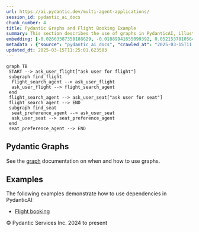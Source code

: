 ```yaml
---
url: https://ai.pydantic.dev/multi-agent-applications/
session_id: pydantic_ai_docs
chunk_number: 4
title: Pydantic Graphs and Flight Booking Example
summary: This section describes the use of graphs in PydanticAI, illustrated through a flowchart that outlines the interaction between flight search and seat preference agents. It includes references to the official graph documentation and provides examples for implementing dependencies, specifically in a flight booking context.
embedding: [-0.02663387358188629, -0.01889941655099392, 0.052153781056404114, -0.05103981867432594, 0.003462150227278471, -0.013759990222752094, 0.002223181538283825, 0.02982386201620102, -0.005152084864675999, 0.010848493315279484, -0.011595355346798897, -0.04336865246295929, 0.02346920222043991, -0.03605193272233009, -0.017810769379138947, -0.04891315847635269, -0.0024067324120551348, 0.010791528970003128, 0.036811456084251404, 0.06886324286460876, 0.025887010619044304, 0.02220333367586136, 0.030178304761648178, 0.032077107578516006, -0.03076060488820076, 0.015392960980534554, 0.02673514187335968, 0.0006993923452682793, -0.0007883987273089588, 0.0015158775495365262, 0.025823716074228287, -0.017342397943139076, -0.025608519092202187, 0.006345165893435478, 0.011772576719522476, -0.0037089947145432234, -0.03331765905022621, 0.06238199770450592, 0.021355200558900833, 0.02249448373913765, 0.04078628122806549, 0.024494554847478867, 0.025532567873597145, 0.013582768850028515, -0.05752106383442879, -0.011145971715450287, -0.023076782003045082, 0.032937899231910706, 0.034406304359436035, 0.04676118120551109, -0.03726716712117195, -0.008544612675905228, -0.037393756210803986, 0.03238091617822647, -0.08273716270923615, -0.010994067415595055, -0.04088755324482918, -0.004484339151531458, -0.014709391631186008, -0.011437121778726578, 0.006816701963543892, -0.020064014941453934, 0.005984393414109945, 0.0951426774263382, -0.027798471972346306, 0.015481571666896343, -0.035773444920778275, 0.0012081132736057043, -0.025165464729070663, -0.01832977496087551, 0.03177329897880554, 0.05579948425292969, -0.0291402917355299, -0.0013987846905365586, 0.015899308025836945, -0.021722303703427315, 0.056508369743824005, 0.03389995917677879, -0.021874208003282547, -0.08714238554239273, 0.01770949922502041, -0.007291402202099562, -0.01332959532737732, 0.006955947261303663, -0.010316828265786171, -0.058584392070770264, -0.03926724195480347, -0.0083547318354249, -0.029114974662661552, -0.07762305438518524, 0.0049337223172187805, -0.022076746448874474, -0.04205214977264404, 0.0342797189950943, 0.07736988365650177, 0.057875506579875946, 0.04934355244040489, -0.016608193516731262, -0.052305687218904495, -0.006057180464267731, 0.007557234726846218, -0.037824150174856186, -0.07812940329313278, -0.009607941843569279, 0.05904010683298111, -0.008272450417280197, -0.047090306878089905, 0.053672824054956436, -0.007633186876773834, -0.004512821324169636, -0.09757313877344131, 0.02214003913104534, 0.041444532573223114, 0.05195124074816704, 0.003455820959061384, -0.020570361986756325, -0.02327932044863701, -0.04205214977264404, 0.04063437879085541, -0.002064947970211506, -0.018912075087428093, 0.0005043694982305169, 0.007576222997158766, 0.005066638812422752, 0.008867409080266953, 0.02450721338391304, -0.01165864896029234, -0.07017974555492401, -0.010316828265786171, 0.017405692487955093, 0.019177908077836037, -0.03395059332251549, -0.011335852555930614, -0.009519331157207489, 0.004284964874386787, 0.015785379335284233, -0.04668522998690605, -0.0013410294195637107, 0.0032564466819167137, 0.0020048192236572504, 0.013911894522607327, 0.016912002116441727, -0.0035349377430975437, 0.0042406595312058926, -0.027621250599622726, 0.040305253118276596, 0.011494086124002934, 0.027190854772925377, -0.04377373307943344, 0.0169246606528759, 0.020709607750177383, 0.03050743043422699, -0.054634883999824524, -0.0037627939600497484, -0.01101305615156889, 0.005218542646616697, 0.007417989429086447, -0.03159607574343681, 0.01993742771446705, -0.009126911871135235, -0.031393539160490036, -0.020038697868585587, -0.012139678932726383, 0.008728163316845894, -0.04810300096869469, 0.010519366711378098, -0.042026832699775696, 0.020722266286611557, -0.03453289344906807, -0.040912870317697525, -0.03488733619451523, -0.04911569505929947, -0.029621321707963943, 0.03519114479422569, 0.04478642717003822, 0.0015277450438588858, -0.041976198554039, -0.02267170511186123, 0.003547596512362361, -0.028735214844346046, -0.02317805215716362, 0.0003350595652591437, -0.029925130307674408, -0.01954500935971737, -0.03392527624964714, 0.018696878105401993, 0.002957385266199708, 0.041267313063144684, 0.004196354188024998, 0.018228506669402122, 0.02095012366771698, 0.0212032962590456, -0.000156057853018865, 0.033722735941410065, 0.02177293784916401, -0.028304819017648697, 0.0736735463142395, 0.00790534820407629, 0.02622879482805729, 0.05979962646961212, -0.007285072933882475, 0.02389959618449211, 0.016051212325692177, 0.004303952679038048, -0.007019240874797106, -0.005876794457435608, -0.0034305036533623934, -0.0518246553838253, 0.008038264699280262, -0.013937211595475674, 0.004408387001603842, -0.03152012452483177, 0.017658865079283714, -0.020722266286611557, -0.007753444369882345, -0.0007377639994956553, -0.040760964155197144, -0.017367715016007423, 0.0016021147603169084, 0.017089225351810455, -0.0377228818833828, -0.020962782204151154, 0.05990089476108551, 0.00472485413774848, 0.024228721857070923, 0.004031790886074305, -0.0003356529341544956, -0.03511518985033035, -0.008709175512194633, 0.06607833504676819, -0.014241020195186138, 0.00435775239020586, 0.010133277624845505, -0.01482332032173872, -0.008664869703352451, -0.02587435208261013, -0.005756536964327097, -0.05726788938045502, 0.004753336310386658, -0.033292341977357864, -0.01944373920559883, 0.00011402706149965525, 0.04217873886227608, 0.02622879482805729, 0.04088755324482918, 0.007335708010941744, -0.025595860555768013, -0.026709824800491333, 0.02081087790429592, 0.0600021667778492, 0.014760026708245277, 0.003386198077350855, 0.014798002317547798, -0.021013416349887848, 0.009202864021062851, -0.01336757093667984, -0.007949654012918472, -0.015405619516968727, 0.029545370489358902, 0.0018450033385306597, 0.02550724893808365, 0.032532818615436554, 0.01962096057832241, 0.03511518985033035, -0.044178809970617294, -0.019494375213980675, 0.026887046173214912, -0.003879886819049716, 0.00418685982003808, -0.01503851730376482, -0.006785055156797171, 0.03531773015856743, 0.035596221685409546, -0.026076890528202057, -0.0385836698114872, -0.0055571626871824265, -0.005205884110182524, -0.007139498367905617, 0.02597562037408352, -0.04402690380811691, 0.01570942811667919, 0.008209156803786755, 0.037748198956251144, 0.028988387435674667, 0.007525587920099497, 0.011329523287713528, -0.01684870943427086, 0.04855871573090553, -0.0014660339802503586, 0.061318669468164444, 0.0458497554063797, 0.024988243356347084, 0.05091322958469391, -0.02792505919933319, 0.02411479502916336, -0.033798687160015106, 0.02734275907278061, 0.0007765311747789383, 0.04035588726401329, -0.0009375338559038937, -0.010911785997450352, -0.055748846381902695, -0.03473543003201485, 0.019431080669164658, 0.000420110096456483, 0.018089260905981064, 0.0077028097584843636, 0.040735647082328796, 0.025773081928491592, 0.05620456114411354, -0.027013633400201797, 0.022950194776058197, 0.0017152518266811967, -0.01653224229812622, -0.026962999254465103, -0.004161542747169733, 0.07311656326055527, -0.04212810471653938, 0.031317587941884995, -0.028304819017648697, -0.04053311049938202, -0.04354587569832802, 0.0402546189725399, -0.00045333916204981506, -0.039621684700250626, -0.03746970742940903, 0.03463416174054146, -0.0033197400625795126, -0.03068465180695057, 0.014241020195186138, -0.01345618162304163, -0.011418133974075317, 0.01713985949754715, 0.02888711914420128, -0.005582479760050774, -0.018633583560585976, 0.0126333674415946, 0.05559694394469261, 0.009601612575352192, 0.06379976868629456, -0.027849106118083, -0.03076060488820076, -0.007215450517833233, -0.011443451046943665, -0.049571409821510315, 0.06709103286266327, -0.009462366811931133, 0.02155774086713791, -0.021443812176585197, 0.013595427386462688, 0.0008410113514401019, -0.000542741094250232, 0.00315834186039865, 0.036203838884830475, -0.008101558312773705, -0.030127670615911484, -0.006861007306724787, -0.002894091885536909, -0.013291618786752224, 0.011671307496726513, -0.06582516431808472, -0.035697489976882935, -0.03554558753967285, -0.006177437957376242, -0.028380772098898888, -0.005060309078544378, -0.018139895051717758, 0.013291618786752224, 0.01897536776959896, 0.03693804144859314, 0.0458497554063797, -0.013861259445548058, -0.01332959532737732, -0.0008006618008948863, -0.026962999254465103, -0.036811456084251404, -0.005978063680231571, -0.005804006941616535, 0.010645953938364983, 0.03995081037282944, -0.00846233032643795, -0.04990053549408913, 0.0013900818303227425, -0.008671198971569538, 0.007759773638099432, 0.008126875385642052, -0.016405655071139336, 0.0164942666888237, 0.014696733094751835, 0.02300083078444004, 0.03881152719259262, -0.03919128701090813, 0.031823933124542236, -0.0029114976059645414, -0.02245650626718998, -0.020469093695282936, 0.03367210179567337, 0.03574812412261963, 0.02095012366771698, -0.0008362643420696259, -0.032431550323963165, -0.044761110097169876, -0.022684363648295403, -0.026684507727622986, -0.014430901035666466, 0.03536836430430412, 0.05063473805785179, 0.01764620654284954, -0.02845672331750393, 0.01768418215215206, 0.026709824800491333, -0.020924806594848633, -0.011513073928654194, -0.015241056680679321, 0.026709824800491333, -0.035849396139383316, -0.030355526134371758, 0.015861332416534424, 0.03220369294285774, 0.06309088319540024, -0.007481282576918602, -0.01774747669696808, -0.006487575825303793, -0.0042026834562420845, -0.03417845070362091, 0.0432673841714859, 0.03660891577601433, -0.015405619516968727, 0.018279140815138817, -0.04645737260580063, 0.02181091345846653, 0.055698212236166, 0.02130456641316414, -0.01298781018704176, -0.002392491325736046, 0.01345618162304163, 0.018962709233164787, -0.006481246557086706, -0.03296321630477905, -0.012456146068871021, -0.0014858131762593985, -0.03909001871943474, 0.030887190252542496, 0.02022857777774334, -0.02663387358188629, -0.014430901035666466, -0.004971698392182589, -0.024950267747044563, 0.002563383663073182, -0.02734275907278061, -0.016912002116441727, 0.03392527624964714, -0.049419503659009933, 0.016620853915810585, -0.05157148092985153, -0.023494519293308258, 0.002303880639374256, -0.024443920701742172, 0.04617888107895851, -0.022253967821598053, 0.03574812412261963, 0.03007703460752964, -0.02346920222043991, 0.056508369743824005, 0.025849035009741783, 0.016468949615955353, 0.021431153640151024, -0.038178592920303345, -0.0017769628902897239, -0.003822922706604004, 0.014430901035666466, -0.007633186876773834, -0.005683749448508024, -0.037925418466329575, -0.008468660525977612, 0.012310571037232876, 0.0501030758023262, -0.004332434851676226, -0.029874496161937714, -0.004107743036001921, 0.006753408350050449, -0.015608157962560654, 0.012335888110101223, 0.026355382055044174, -0.0030792250763624907, 0.05605265498161316, 0.005582479760050774, -0.05255885794758797, -0.0013370736269280314, 0.009924408979713917, -0.035343047231435776, 0.01725378818809986, 0.03693804144859314, -0.014165068045258522, -0.00426597660407424, 0.026532603427767754, -0.03703931346535683, -0.021291907876729965, 0.02439328469336033, -0.03308980166912079, 0.02130456641316414, 0.026152843609452248, -0.033469561487436295, 0.00019136370974592865, 0.0010055742459371686, -0.03916596993803978, 0.018633583560585976, -0.025456614792346954, -0.006892653647810221, -0.006677456200122833, 0.001957349246367812, -0.0360012985765934, 0.019988063722848892, 0.02597562037408352, -0.010500378906726837, 0.044685158878564835, -0.015456253662705421, -0.0032137236557900906, -0.016392996534705162, -0.04002676159143448, -0.03554558753967285, -0.054634883999824524, -0.0325581356883049, -0.014519511722028255, -0.00492422841489315, -0.001814938965253532, 0.041520487517118454, -0.039722952991724014, -0.02648196928203106, -0.005253354087471962, 0.009747187606990337, -0.022684363648295403, -0.018988026306033134, 0.005952746607363224, -0.06329342722892761, 0.010032007470726967, -0.022291943430900574, 0.005591974128037691, -0.02946941740810871, -0.00011481822730274871, -0.004952710587531328, 0.0116776367649436, -0.0031124542001634836, -0.013392888940870762, 0.0015008453046903014, 0.005259683355689049, 0.024962926283478737, -0.022519800812005997, 0.004003309179097414, 0.01616514101624489, 0.035520270466804504, 0.01094343326985836, 0.024823680520057678, -0.03374805301427841, 0.013709355145692825, 0.011367498897016048, -0.001354479230940342, -0.026608554646372795, 0.020291872322559357, -0.009905421175062656, -0.010626966133713722, -0.0005383896641433239, 0.030659334734082222, -0.028583310544490814, -0.04192556440830231, 0.08633223176002502, 0.014025822281837463, -0.028330136090517044, -0.023988207802176476, -0.022912219166755676, -0.020456435158848763, -0.003519114339724183, -0.00873449258506298, 0.004174201283603907, 0.016253750771284103, 0.002253245795145631, -0.03144417330622673, 0.0002405150153208524, -0.00993706751614809, -0.01641831360757351, -0.021684326231479645, -0.02403884194791317, 0.023026147857308388, 0.006224908400326967, -0.01667148806154728, -0.03974827006459236, -0.016152482479810715, 0.021760279312729836, -0.02716553770005703, 0.0011851693270727992, -0.00777876190841198, -0.021861549466848373, -0.025823716074228287, 0.005433740559965372, -0.004943216219544411, -0.006054015830159187, 0.01430431380867958, 0.00575970159843564, -0.030456796288490295, 0.04309016466140747, 0.020861512050032616, -0.028431406244635582, -0.011702953837811947, 0.0023022983223199844, 0.007740785833448172, 0.0016503760125488043, -0.004250153433531523, 0.03101377747952938, 0.003462150227278471, 0.029368149116635323, -0.005107779521495104, -0.0012429245980456471, -0.004550797399133444, -0.01993742771446705, -0.03025425598025322, 0.0047216895036399364, -0.03992549329996109, 0.006177437957376242, 0.04043183848261833, -0.028304819017648697, 0.03941914439201355, 0.019266517832875252, -0.02777315489947796, -0.009949726052582264, -0.024532530456781387, 0.022772973403334618, -0.0012452980736270547, -0.009456037543714046, -0.02087417058646679, -0.027393393218517303, -0.025203442201018333, 0.03665954992175102, 0.0497233122587204, -0.019063979387283325, -0.006747079081833363, -0.0008283526985906065, 0.01538030244410038, 0.004199518822133541, 0.0030539077706635, -0.005088791251182556, 0.011373828165233135, -0.015696769580245018, -0.01860826648771763, -0.0036425364669412374, 0.0003313015040475875, -0.002612435957416892, -0.041343264281749725, 0.030659334734082222, 0.002951055997982621, -0.018228506669402122, -0.02835545316338539, 0.004193189553916454, 0.038533035665750504, -0.003424174152314663, 0.014772685244679451, 0.002096594776958227, -0.02708958461880684, -0.01162700168788433, -0.006835689768195152, 0.011418133974075317, -0.05544503778219223, 0.04762197285890579, 0.0194817166775465, -0.012570073828101158, -0.02820354886353016, 0.03506455570459366, 0.028482040390372276, 0.018481679260730743, 0.016608193516731262, 0.0019526021787896752, -0.008481319062411785, 0.018405728042125702, 0.05033092945814133, -0.004819794092327356, -0.023773010820150375, -0.010709247551858425, 0.0022959690541028976, -0.01879814639687538, 0.005740713328123093, 0.053166475147008896, -0.017038589343428612, 0.018671559169888496, -0.05195124074816704, 0.04362182691693306, 0.056255195289850235, -0.04739411547780037, -0.03711526468396187, -0.034760747104883194, 0.005459057632833719, -0.004531809128820896, -0.0002862049441318959, 0.030203621834516525, -0.001420937362127006, 0.006455929018557072, -0.015494230203330517, -0.014608122408390045, -0.014772685244679451, 0.05929328128695488, -0.02346920222043991, -0.05157148092985153, -0.03579876199364662, 0.026608554646372795, 0.02638069912791252, -0.023735033348202705, -0.009861115366220474, -0.028735214844346046, 0.020823536440730095, 0.009595283307135105, 0.02321602776646614, -0.009316791780292988, -0.027975693345069885, 0.03265940770506859, 0.009588954038918018, -0.0078167375177145, -0.006259719841182232, 0.004718524869531393, -0.028583310544490814, 0.01850699633359909, 0.023697057738900185, -0.028583310544490814, -0.044077541679143906, 0.04303952679038048, -0.013165032491087914, -0.026279428973793983, -0.02663387358188629, -0.03448225557804108, -0.037824150174856186, -0.0011653901310637593, 0.02774783782660961, -0.029266878962516785, 0.016177799552679062, 0.0177854523062706, -0.014000505208969116, 0.017772793769836426, 0.025216100737452507, -0.0015119216404855251, -0.06015406921505928, -0.011753588914871216, -0.03673550486564636, 0.015924625098705292, 0.016760097816586494, -0.0347101129591465, -0.016177799552679062, -0.02081087790429592, -0.0017611394869163632, 0.010000361129641533, -0.0017595571698620915, 0.035165827721357346, -0.014557487331330776, 0.01214600820094347, 0.006481246557086706, 0.0088927261531353, 0.028431406244635582, -0.0458497554063797, 0.023557811975479126, 0.03481138497591019, 0.004664725158363581, -0.0017468985170125961, -0.024886975064873695, 0.02393757365643978, -0.021532421931624413, -0.02327932044863701, -0.028836483135819435, -0.00649390509352088, -0.014203044585883617, -0.004762830212712288, 0.004604596644639969, -0.026026256382465363, 0.02597562037408352, 0.0018592443084344268, -0.023988207802176476, -0.017329739406704903, 0.019734889268875122, 0.010278851725161076, 0.022443847730755806, -0.009335779584944248, -0.016899343580007553, -0.004490668419748545, 0.02974790893495083, -0.011905493214726448, 0.01882346346974373, 0.028228867799043655, -0.0022579929791390896, 0.007012911140918732, 0.006050851196050644, 0.026203477755188942, 0.015228398144245148, -0.007006581872701645, -0.025557884946465492, -0.012747295200824738, -0.03306448459625244, -0.013949871063232422, -7.466645911335945e-05, -0.006389471236616373, -0.0012524186167865992, -0.018304457888007164, 0.012506780214607716, -0.0942818820476532, 0.010861151851713657, 0.037140581756830215, -0.00750027084723115, 0.0501030758023262, 0.0058514769189059734, 0.05106513574719429, -0.0233552735298872, 0.022380555048584938, -0.03263409063220024, -0.01659553498029709, -0.01807660236954689, -0.04440666735172272, -0.04136858135461807, 0.006702773738652468, 0.008880067616701126, 0.022975513711571693, -0.00777876190841198, 0.05666027218103409, -0.017165176570415497, -0.04096350446343422, -0.0030459959525614977, -0.031317587941884995, 0.01807660236954689, 0.005740713328123093, 0.0338493213057518, 0.0009391161729581654, 0.018532315269112587, 0.03633042424917221, 0.021367859095335007, 0.014987883158028126, -0.04779919236898422, -0.009880103170871735, 0.06704039126634598, -0.005120438057929277, 0.059850260615348816, 0.023886937648057938, 0.033292341977357864, 0.013418206013739109, 0.01997540518641472, -0.012924517504870892, 0.0011780489003285766, 0.0169246606528759, 0.004196354188024998, 0.04891315847635269, 0.0014604957541450858, -0.03258345276117325, -0.03787478432059288, -0.008937031030654907, -0.012766283936798573, -0.007373684085905552, 0.006481246557086706, 0.021962817758321762, -0.002194699365645647, 0.019418422132730484, 0.01753227785229683, -0.0018893086817115545, 0.003911533392965794, 0.006231237668544054, 0.011728271842002869, 0.01157003827393055, 0.03529241308569908, 0.05468551814556122, -0.01512712799012661, 0.014709391631186008, -0.04149517044425011, -0.0021250767167657614, -0.003822922706604004, -0.043824367225170135, 0.006721761543303728, 0.009348439052700996, 0.019456397742033005, 0.020722266286611557, -0.02073492482304573, 0.010588989593088627, 0.005895782262086868, -0.027266807854175568, 0.008861078880727291, -0.02903902344405651, -0.02810228057205677, 0.012646025978028774, -0.001848167972639203, 0.022988172248005867, 0.03108973056077957, -0.007101522292941809, -0.0005372029263526201, 0.027292124927043915, 0.005215378012508154, 0.010424426756799221, 0.022038770839571953, -0.013519475236535072, 0.025304710492491722, -0.03473543003201485, 0.013418206013739109, -0.015861332416534424, 0.016177799552679062, -0.014633439481258392, 0.009550977498292923, 0.0441281758248806, -0.01946905627846718, 0.009658576920628548, 0.027899742126464844, 0.0008781962678767741, 0.0069875940680503845, -0.020962782204151154, 0.035267096012830734, 0.023848962038755417, -0.005816665478050709, -0.028178231790661812, -0.03486201912164688, -0.01725378818809986, -0.028178231790661812, -0.033115118741989136, -0.010323157534003258, -0.04944482445716858, -0.034077178686857224, 0.028127597644925117, -0.012209301814436913, -0.03835581615567207, -0.014722050167620182, 0.009164887480437756, 0.006123638711869717, 0.03076060488820076, 0.05468551814556122, -0.007804078981280327, -0.01749430224299431, -0.011164959520101547, -0.027190854772925377, -0.02310209907591343, 0.010721906088292599, 0.016076529398560524, 0.005762866232544184, -0.05554630979895592, -0.011152300983667374, 0.023304639384150505, 0.0076078693382442, 0.04060906171798706, 0.00939907319843769, 0.02835545316338539, 0.015696769580245018, 0.004607761278748512, -0.012089043855667114, -0.0037279827520251274, 0.00927248690277338, -0.01075988169759512, -0.01573474518954754, 0.021975476294755936, -0.014620780944824219, -0.013418206013739109, 0.003490632399916649, 0.01207638531923294, 0.03250750154256821, 0.01717783510684967, 0.009544648230075836, -0.013342253863811493, 0.04574848711490631, -0.009804151020944118, -0.041773658245801926, -0.008791456930339336, -0.020937465131282806, -0.042026832699775696, -0.0007314346148632467, 0.00639580050483346, -0.0008774051093496382, -0.0010024096118286252, 0.0192918349057436, -0.027697201818227768, 0.0008061999687924981, -0.010101630352437496, 0.007088863290846348, -0.04676118120551109, 0.0248616561293602, 0.005228037014603615, 0.018696878105401993, 0.01383594237267971, 0.08511699736118317, 0.06136930361390114, 0.010816846042871475, -0.05493869259953499, 0.02698831632733345, -0.0026994645595550537, 0.005114108789712191, 0.0004094293399248272, 0.01743100956082344, 0.03119099885225296, -0.04291294142603874, 0.01760823093354702, 0.009411731734871864, 0.017734818160533905, 0.02087417058646679, 0.027140220627188683, 0.007880031131207943, -0.008728163316845894, 0.029925130307674408, 0.01879814639687538, 0.02597562037408352, 0.042026832699775696, -0.004747006576508284, 0.03220369294285774, 0.009323121048510075, 0.0009857950499281287, 0.025709789246320724, -0.020317189395427704, -0.0034937970340251923, 0.00025198693037964404, 0.013873918913304806, -0.0154182780534029, -0.03319106996059418, -0.02716553770005703, 0.030659334734082222, -0.01993742771446705, 0.01009530108422041, -0.005667926277965307, 0.013620744459331036, -0.033292341977357864, -0.001012694789096713, 0.02708958461880684, -0.02529205195605755, 0.010715576820075512, 0.01598791964352131, -0.056255195289850235, -0.029773226007819176, -0.007728126831352711, 0.011297876015305519, 0.008854749612510204, 0.02681109495460987, -0.005117273423820734, -0.0009976625442504883, 0.013734673149883747, 0.008329414762556553, -0.01817787066102028, 0.025279393419623375, -0.006487575825303793, -0.0008291438571177423, -0.018671559169888496, 0.00946869608014822, 0.003677347907796502, 0.01550688873976469, 0.0016551230801269412, 0.01965893805027008, -0.02972259186208248, 0.006785055156797171, 0.003110871883109212, -0.01932981237769127, 0.00722177978605032, -0.029950447380542755, 0.04990053549408913, 0.0347101129591465, 0.01983615942299366, 0.008278779685497284, 0.02378566935658455, 0.030228938907384872, -0.012354875914752483, 0.0021092533133924007, -0.0007001835037954152, -0.03025425598025322, 0.013228325173258781, 0.0038514048792421818, -0.01232322957366705, -0.016177799552679062, -0.0007338081486523151, 0.02931751310825348, -0.0043387641198933125, -0.02081087790429592, -0.022557776421308517, -0.0008861079113557935, 0.006323012989014387, -0.009652246721088886, 0.011063690297305584, 0.010785199701786041, -0.038254544138908386, 0.02454518899321556, 0.004962204489856958, -2.7295289328321815e-05, -0.026507286354899406, -0.0003623548545874655, -0.02734275907278061, 0.0026108536403626204, -0.0025190783198922873, -0.0205830205231905, -0.025089513510465622, -0.008772468194365501, -0.0035127850715070963, 0.023051464930176735, 0.011348511092364788, 0.029292196035385132, -0.008405366912484169, -0.04448261857032776, -0.029064340516924858, -0.006702773738652468, 0.037140581756830215, 0.002197864232584834, 0.014468876644968987, -0.02062099799513817, -0.012354875914752483, -0.004927393049001694, 0.0072660851292312145, 0.011759918183088303, 0.006810372229665518, -0.03524177893996239, 0.013810625299811363, 0.022621069103479385, 0.0023940736427903175, 0.02317805215716362, 0.03622915595769882, 0.012025750242173672, 0.02184888906776905, -0.019785523414611816, 0.02536800503730774, 0.005883123725652695, 0.0015491065569221973, -0.028330136090517044, 0.02217801660299301, -0.006120474077761173, -0.0011297876480966806, 0.03172266483306885, -0.010367462411522865, -0.01602589525282383, -0.026026256382465363, 0.0027105407789349556, -0.020431118085980415, 0.012221960350871086, -0.0106016481295228, 0.0037469707895070314, -0.003071313491091132, 0.002742187585681677, 0.011494086124002934, 0.017557594925165176, 0.0018038626294583082, -0.026962999254465103, 0.01457014586776495, 0.014430901035666466, 0.005788183771073818, 0.006791384425014257, -0.024874314665794373, 0.004228000529110432, -0.028760531917214394, -0.011867516674101353, -0.006398965138942003, -0.023848962038755417, -0.015177763067185879, -0.028254184871912003, -0.017203152179718018, -0.005133096594363451, 0.022228650748729706, -0.002549142576754093, 0.00982946902513504, -0.038153275847435, 0.013481499627232552, 0.040836915373802185, 0.062533900141716, 0.04250786453485489, -0.06582516431808472, 0.03787478432059288, 0.029165608808398247, -0.01965893805027008, -0.005145755130797625, 0.025785740464925766, -0.014380265958607197, -0.022443847730755806, -0.006323012989014387, 0.01085482258349657, 0.020317189395427704, -0.02888711914420128, -0.006797713693231344, 0.016519583761692047, 0.022469164803624153, -0.007120510097593069, 0.01004466600716114, -0.015975261107087135, 0.0254819318652153, 0.05549567565321922, -0.012392852455377579, -0.017582913860678673, 0.019684255123138428, -0.014215703122317791, 0.0013046356616541743, -0.014089115895330906, 0.013684038072824478, 0.004009638447314501, 0.007766102906316519, -0.027849106118083, -0.0025238252710551023, 0.0023307802621275187, -0.022342579439282417, 0.02724148891866207, -0.01987413503229618, 0.006905312649905682, -0.009994031861424446, 0.023886937648057938, 0.016481608152389526, -0.0018370916368439794, 0.011614343151450157, -0.008797786198556423, 0.011664978228509426, 0.0231400765478611, 0.019418422132730484, -0.0013481499627232552, -0.01940576359629631, -0.013025786727666855, 0.007373684085905552, 0.03152012452483177, -0.023519836366176605, -0.038001373410224915, -0.016557559370994568, -0.015354984439909458, -0.0026425004471093416, 0.006639480125159025, 0.04268508404493332, 0.02343122474849224, -0.028152914717793465, -0.005623620934784412, 0.03931787610054016, 0.0068293604999780655, -0.012804259546101093, -0.0651162713766098, 0.01854497380554676, -0.014544828794896603, 0.004756500944495201, 0.005671090912073851, -0.02241853065788746, -0.01546891313046217, 0.005810336209833622, 0.007728126831352711, 0.026507286354899406, 0.025811057537794113, 0.0205830205231905, -0.01410177443176508, 0.028482040390372276, 0.02177293784916401, 0.008000289089977741, -0.02411479502916336, -0.029165608808398247, 0.0205830205231905, -0.014139750972390175, -0.033039167523384094, 0.03146949037909508, 0.023912254720926285, -0.031241634860634804, 0.01993742771446705, 0.024026183411478996, -0.006145791616290808, -0.007930666208267212, 0.020722266286611557, 0.008588917553424835, -0.007854714058339596, 0.002045959932729602, 0.009601612575352192, -0.02159571647644043, 0.03562153875827789, 0.0308365561068058, 0.0014320136979222298, -0.018912075087428093, 0.02896307036280632, -0.011456109583377838, 0.0010411768453195691, 0.009386414662003517, -7.130399899324402e-05, -0.001334700034931302, 0.0015119216404855251, 0.011304205283522606, -0.0063103544525802135, -0.015633475035429, -0.014734708704054356, 0.013734673149883747, 0.044178809970617294, -0.006465423386543989, -0.01555752381682396, -0.026178160682320595, -0.012392852455377579, 0.018203189596533775, -0.01724112778902054, -0.011582696810364723, -0.016266409307718277, 0.048280224204063416, 0.005553998053073883, 0.01724112778902054, -0.017203152179718018, 0.012348546646535397, -0.01559549942612648, -0.02663387358188629, 0.022734997794032097, 0.004781818017363548, 0.02163369208574295, 0.0177854523062706, 0.03357083350419998, 0.0030744781251996756, -0.008253462612628937, -0.022659046575427055, 0.014241020195186138, -0.03425440192222595, 0.04096350446343422, -0.04420412704348564, -0.02845672331750393, 0.00957629457116127, -0.012259935960173607, 0.022405872121453285, 0.0051742373034358025, -0.0007452800637111068, 0.010139606893062592, -0.003471644362434745, -0.004740677308291197, -0.00024704213137738407, 0.032355599105358124, -0.018051285296678543, -0.02055770345032215, 0.04321675002574921, -0.027444029226899147, -0.01864624209702015, -0.02019060216844082, 0.012177654542028904, 0.01972223073244095, -0.01753227785229683, -0.028431406244635582, 0.05276139825582504, 0.023152735084295273, -0.034836702048778534, -0.010842163115739822, 0.013608085922896862, -0.023481860756874084, 0.014987883158028126, -0.010842163115739822, 0.011145971715450287, 0.015291690826416016, -0.0012310571037232876, -0.005525515880435705, 0.029697274789214134, -0.012532098218798637, 0.05433107540011406, 0.0011645989725366235, -0.016519583761692047, -0.009614271111786366, 0.011399145238101482, 0.007095193024724722, -0.018848782405257225, -0.013848600909113884, -0.01620311662554741, -0.0152157386764884, 0.015620817430317402, -0.01162700168788433, -0.023380590602755547, -0.0152157386764884, 0.022519800812005997, 0.008342073298990726, 0.006145791616290808, 0.0029447264969348907, -0.03417845070362091, 0.018494337797164917, 0.033874642103910446, 0.036988675594329834, -0.008829432539641857, -0.0106016481295228, 0.0015728415455669165, -0.0001273780217161402, -0.02519078180193901, -0.0025855363346636295, -0.004386234097182751, -0.005721725523471832, 0.00250641955062747, -0.013494158163666725, 0.008386379107832909, 0.0020427952986210585, -0.007721797563135624, -0.025899669155478477, 0.02184888906776905, -0.008304096758365631, 0.017481643706560135, 0.02522875927388668, 0.024773046374320984, -0.032937899231910706, 0.03554558753967285, 0.005066638812422752, 0.02562117762863636, -0.01872219517827034, -0.026937680318951607, -0.014886613003909588, 0.046913087368011475, 0.022722339257597923, -0.02558320201933384, -0.0006800087285228074, 0.023494519293308258, -0.025811057537794113, 0.020253894850611687, -0.017810769379138947, 0.03790010139346123, -0.03233028203248978, 0.002131405984982848, -0.01965893805027008, 0.04225469008088112, 0.0049337223172187805, 0.0019715900998562574, 0.01298781018704176, -0.02378566935658455, -0.0032944227568805218, -0.007671162951737642, 0.001276944880373776, 0.004114072769880295, -0.011702953837811947, 0.0005890244501642883, -0.00031270907493308187, -0.0014138168189674616, -0.005152084864675999, -0.04027993604540825, -0.02997576631605625, -0.000912216491997242, 0.004490668419748545, 0.011956127360463142, 0.018279140815138817, 0.014772685244679451, 0.016557559370994568, -0.011133313179016113, 0.015937283635139465, 0.018532315269112587, -0.002265904564410448, 0.03893811255693436, 0.005285000894218683, -0.03389995917677879, 0.017266446724534035, -0.060812320560216904, 0.004693207331001759, 0.012747295200824738, -0.007766102906316519, -0.0038514048792421818, 0.009101594798266888, -0.013810625299811363, 0.013038445264101028, 0.018089260905981064, 0.03607724979519844, 0.015101810917258263, -0.006525551900267601, 0.024241382256150246, -0.0012832741485908628, -0.0177854523062706, -0.0063103544525802135, 0.010702918283641338, 0.012848565354943275, 0.013013128191232681, 0.022697022184729576, -0.005804006941616535, -0.017582913860678673, 0.01983615942299366, 0.008456001058220863, 0.03617852181196213, 0.008329414762556553, 0.0034937970340251923, 0.012202972546219826, 0.012367535382509232, 0.002544395625591278, 0.007683821488171816, -0.00828510895371437, 0.0021155825816094875, 0.029520053416490555, 0.0728633925318718, -0.01457014586776495, -0.025671813637018204, 0.03359615057706833, 0.03179861605167389, 0.011639660224318504, -0.00463624345138669, -0.010994067415595055, 0.011430792510509491, 0.017760135233402252, 0.013316936790943146, -0.03389995917677879, 0.03574812412261963, 0.02853267639875412, 0.025950303301215172, -0.02106405235826969, -0.013557451777160168, 0.04612824693322182, 0.033292341977357864, 0.013089080341160297, 0.03119099885225296, -0.02777315489947796, 0.0591413751244545, 0.02749466337263584, 0.002414644230157137, 0.009373756125569344, -0.004747006576508284, 0.016177799552679062, 0.030608700588345528, 0.04496364668011665, 0.014772685244679451, -0.019177908077836037, -0.018089260905981064, 0.004753336310386658, 0.013139714486896992, -0.017051247879862785, 0.017038589343428612, 0.021393178030848503, -0.022621069103479385, 0.015911966562271118, -0.012335888110101223, 0.013291618786752224, -0.006500234827399254, 0.04362182691693306, 0.0023703386541455984, 0.0048229587264359, -0.008525623939931393, 0.02108936943113804, 0.005462222266942263, -0.008278779685497284, 0.010930774733424187, -0.01946905627846718, 0.013696696609258652, 0.008854749612510204, -0.016874026507139206, -0.003107707016170025, -0.03835581615567207, -0.0028687743470072746, -0.025203442201018333, -0.019608302041888237, 0.025317369028925896, -0.01567145250737667, 0.011386486701667309, 0.011437121778726578, -0.010620636865496635, -0.028380772098898888, -0.004345093388110399, -0.013000469654798508, 0.05083727836608887, -0.03744439035654068, -0.00016268387844320387, -0.02005135640501976, 0.02325400337576866, -0.029874496161937714, -0.031140364706516266, 0.005955911241471767, -0.002932067960500717, -0.023456543684005737, 0.013861259445548058, 0.004870429169386625, -0.002060201019048691, -0.03258345276117325, 0.01641831360757351, -0.009063618257641792, 0.01612716354429722, -0.006974935531616211, -0.01176624745130539]
metadata : {"source": "pydantic_ai_docs", "crawled_at": "2025-03-15T11:25:01.621979", "url_path": "/multi-agent-applications/", "chunk_size": 719}
updated_dt: 2025-03-15T11:25:01.623503
---
```

```
graph TB
 START --> ask_user_flight["ask user for flight"]
 subgraph find_flight
  flight_search_agent --> ask_user_flight
  ask_user_flight --> flight_search_agent
 end
 flight_search_agent --> ask_user_seat["ask user for seat"]
 flight_search_agent --> END
 subgraph find_seat
  seat_preference_agent --> ask_user_seat
  ask_user_seat --> seat_preference_agent
 end
 seat_preference_agent --> END
```

## Pydantic Graphs
See the [graph](https://ai.pydantic.dev/graph/) documentation on when and how to use graphs.
## Examples
The following examples demonstrate how to use dependencies in PydanticAI:
  * [Flight booking](https://ai.pydantic.dev/examples/flight-booking/)


© Pydantic Services Inc. 2024 to present